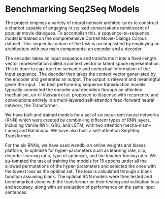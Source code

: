 # Benchmarking Seq2Seq Models

 The project employs a variety of neural network architec-tures to construct a chatbot capable of engaging in stylized conversations reminiscent of popular movie dialogues. To accomplish this, a sequence-to-sequence model is trained on the comprehensive Cornell Movie-Dialogs Corpus dataset. This sequential nature of the task is accomplished by employing an architecture with two main components: an encoder and a decoder. 
	
  The encoder takes an input sequence and transforms it into a fixed-length vector representation called a context vector or latent space representation. This is done to cap-ture the semantic and contextual information of the input sequence. The decoder then takes the context vector gener-ated by the encoder and generates an output. The output is relevant and meaningful given the input. The best perform-ing sequence transduction models typically connected the encoder and decoders through an attention mechanism, un-til Vaswani et al. proposed to dispense with recurrence and convolutions entirely in a multi-layered self-attention feed-forward neural network, the Transformer. 

	
  We have built and trained models for a set of six recur-rent neural networks (RNN) which were created by combin-ing different types of RNN layers, including Vanilla RNN, GRU, and LSTM, with two attention mecha-nism–Luong and Bahdanau. We have also built a self-attention Seq2Seq Transformer.

	
  For the six RNNs, we have used wandb, an online weights and biases platform, to optimize for hyper-parameters such as learning rate, clip, decoder learning ratio, type of optimizer, and the teacher forcing ratio. We au-tomated the task of training the models for 15 epochs under all the allowed permutations of the hyper-parameters and selected the ones with the lowest loss as the optimal set. The loss is calculated through a blank function assuming blank. The optimal RNN models were then tested and benchmarked along with the transformer on their testing and validation loss and accuracy, along with an evaluation of performance on the same input sentences.
